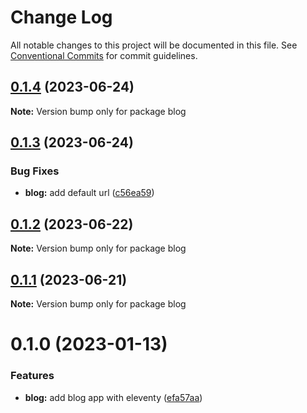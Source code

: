 # Change Log

All notable changes to this project will be documented in this file.
See [Conventional Commits](https://conventionalcommits.org) for commit guidelines.

## [0.1.4](https://github.com/PavelPleshko/polar-hex/compare/blog@0.1.3...blog@0.1.4) (2023-06-24)

**Note:** Version bump only for package blog

## [0.1.3](https://github.com/PavelPleshko/polar-hex/compare/blog@0.1.2...blog@0.1.3) (2023-06-24)

### Bug Fixes

-   **blog:** add default url ([c56ea59](https://github.com/PavelPleshko/polar-hex/commit/c56ea590c03958a742dab6e2ac2417fdb4bf297e))

## [0.1.2](https://github.com/PavelPleshko/polar-hex/compare/blog@0.1.1...blog@0.1.2) (2023-06-22)

**Note:** Version bump only for package blog

## [0.1.1](https://github.com/PavelPleshko/polar-hex/compare/blog@0.1.0...blog@0.1.1) (2023-06-21)

**Note:** Version bump only for package blog

# 0.1.0 (2023-01-13)

### Features

-   **blog:** add blog app with eleventy ([efa57aa](https://github.com/PavelPleshko/yeti-design/commit/efa57aa973174bd7a028a8d75bba655a93eba0bb))
